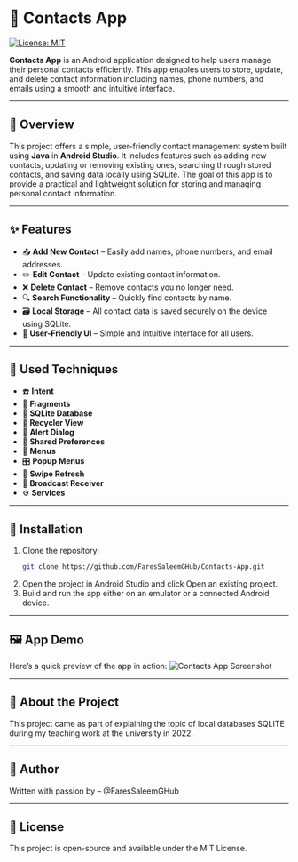 # 📇 Contacts App
[![License: MIT](https://img.shields.io/badge/License-MIT-yellow.svg)](LICENSE)

**Contacts App** is an Android application designed to help users manage their personal contacts efficiently. This app enables users to store, update, and delete contact information including names, phone numbers, and emails using a smooth and intuitive interface.

---

## 📱 Overview
This project offers a simple, user-friendly contact management system built using **Java** in **Android Studio**. It includes features such as adding new contacts, updating or removing existing ones, searching through stored contacts, and saving data locally using SQLite. The goal of this app is to provide a practical and lightweight solution for storing and managing personal contact information.

---

## ✨ Features

- 📤 **Add New Contact** – Easily add names, phone numbers, and email addresses.
- ✏️ **Edit Contact** – Update existing contact information.
- ❌ **Delete Contact** – Remove contacts you no longer need.
- 🔍 **Search Functionality** – Quickly find contacts by name.
- 🗃️ **Local Storage** – All contact data is saved securely on the device using SQLite.
- 🧭 **User-Friendly UI** – Simple and intuitive interface for all users.

---

## 🔧 Used Techniques

- ☎️ **Intent**
- 📑 **Fragments**
- 💾 **SQLite Database**
- 🔄 **Recycler View**
- 📱 **Alert Dialog**
- 🧠 **Shared Preferences**
- 🧩 **Menus**
- 🎛️ **Popup Menus**
- 🔁 **Swipe Refresh**
- 🔔 **Broadcast Receiver**
- ⚙️ **Services**

---

## 🚀 Installation

1. Clone the repository:
   ```bash
   git clone https://github.com/FaresSaleemGHub/Contacts-App.git
2. Open the project in Android Studio and click Open an existing project.
3. Build and run the app either on an emulator or a connected Android device.

---

##  🖼️ App Demo
Here’s a quick preview of the app in action:
![Contacts App Screenshot](assets/demo.png)

---

## 📝 About the Project
This project came as part of explaining the topic of local databases SQLITE during my teaching work at the university in 2022.

---
## 👤 Author
Written with passion by – @FaresSaleemGHub

---

## 📜 License
This project is open-source and available under the MIT License.
